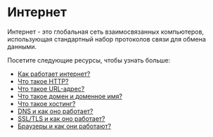 # Интернет

Интернет - это глобальная сеть взаимосвязанных компьютеров, использующая стандартный набор протоколов связи для обмена данными.

Посетите следующие ресурсы, чтобы узнать больше:
- [Как работает интернет?](1.%20How%20does%20the%20internet%20work%3F/README.md)
- [Что такое HTTP?](2.%20What%20is%20HTTP%3F/README.md)
- [Что такое URL-адрес?](3.%20What%20is%20a%20URL%3F/README.md)
- [Что такое домен и доменное имя?](4.%20What%20is%20a%20domain%20and%20a%20domain%20name/README.md)
- [Что такое хостинг?](5.%20What%20is%20a%20hosting%3F/README.md)
- [DNS и как оно работает?](6.%20DNS%20and%20how%20it%20works%3F/README.md)
- [SSL/TLS и как оно работает?](7.%20SSL%2C%20TLS%20and%20how%20it%20works%3F/README.md)
- [Браузеры и как они работают?](8.%20Browsers%20and%20how%20they%20work?/README.md)
